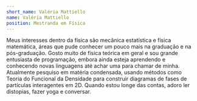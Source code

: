 ```yaml
---
short_name: Valéria Mattiello
name: Valéria Mattiello
position: Mestranda em Física 
---
```



Meus interesses dentro da física são mecânica estatística e física matemática, 
áreas que pude conhecer um pouco mais na graduação e na pós-graduação. 
Gosto muito de física teórica em geral e sou grande entusiasta de programação, 
embora ainda esteja aprendendo e conhecendo novas linguagens até achar uma para chamar de minha.
Atualmente pesquiso em matéria condensada, usando métodos como Teoria do Funcional da Densidade para construir 
diagramas de fases de partículas interagentes em 2D. Quando estou longe das contas, adoro ler distopias,
fazer yoga e conversar.
